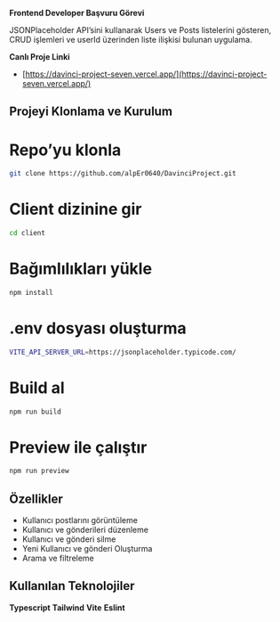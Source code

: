 
****Frontend Developer Başvuru Görevi****

JSONPlaceholder API’sini kullanarak Users ve Posts listelerini gösteren, CRUD işlemleri ve userId üzerinden liste ilişkisi bulunan uygulama.

**Canlı Proje Linki**

- [https://davinci-project-seven.vercel.app/](https://davinci-project-seven.vercel.app/)

## **Projeyi Klonlama ve Kurulum**

# Repo’yu klonla

```bash 
git clone https://github.com/alpEr0640/DavinciProject.git
```
# Client dizinine gir
```bash 
cd client
```
# Bağımlılıkları yükle
```bash 
npm install
```
# .env dosyası oluşturma
```bash 
VITE_API_SERVER_URL=https://jsonplaceholder.typicode.com/
```
# Build al
```bash 
npm run build
```
# Preview ile çalıştır
```bash 
npm run preview
```
    
## Özellikler

- Kullanıcı postlarını görüntüleme
- Kullanıcı ve gönderileri düzenleme
- Kullanıcı ve gönderi silme
- Yeni Kullanıcı ve gönderi Oluşturma
- Arama ve filtreleme

  
## Kullanılan Teknolojiler

**Typescript** **Tailwind** **Vite**  **Eslint** 


  
